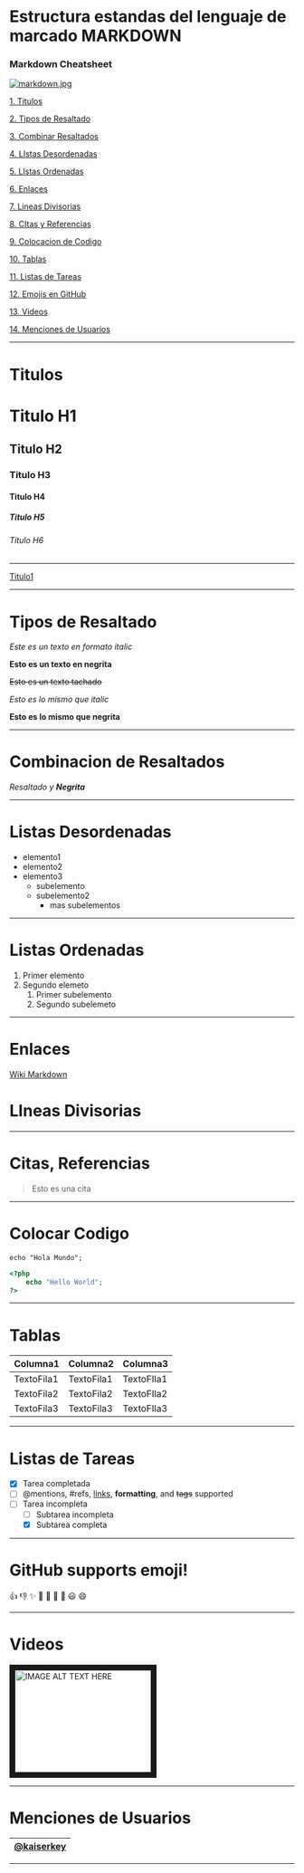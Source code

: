 # Estructura estandas del lenguaje de marcado **MARKDOWN**
### Markdown Cheatsheet
<!-- Agregar IMagenes -->
[![markdown.jpg](https://i.postimg.cc/nzSPWWxh/markdown.jpg)](https://postimg.cc/YGgRGbj5)

[1. Titulos](#titulos)

[2. Tipos de Resaltado](#tipos-de-resaltado)

[3. Combinar Resaltados](#combinacion-de-resaltados)

[4. LIstas Desordenadas](#listas-desordenadas)

[5. LIstas Ordenadas](#listas-ordenadas)

[6. Enlaces](#enlaces)

[7. Lineas Divisorias](#lineas-divisorias)

[8. CItas y Referencias](#citas-referencias)

[9. Colocacion de Codigo](#colocar-codigo)

[10. Tablas](#tablas)

[11. Listas de Tareas](#listas-de-tareas)

[12. Emojis en GitHub](#github-supports-emoji)

[13. Videos](#videos)

[14. Menciones de Usuarios](#menciones-de-usuarios)


<!-- Tutulos -->
___

# Titulos

# Titulo H1
## Titulo H2
### Titulo H3
#### Titulo H4
##### Titulo H5
###### Titulo H6
<!-- Anclas internas hacia encabezados -->
___

[Titulo1](#titulo-h1)

<!-- Tipos de resaltado -->
___
# Tipos de Resaltado

*Este es un texto en formato italic*

**Esto es un texto en negrita**

~~Esto es un texto tachado~~

_Esto es lo mismo que italic_

__Esto es lo mismo que negrita__


<!-- Combinando resaltados -->

___
# Combinacion de Resaltados

*Resaltado y **Negrita***

<!-- Listas desordenadas UL -->
___

# Listas Desordenadas

* elemento1
* elemento2
* elemento3
  * subelemento
  * subelemento2
    * mas subelementos

<!-- LIstas ordenadas OL -->
___

# Listas Ordenadas

1. Primer elemento
2. Segundo elemeto
   1. Primer subelemento
   2. Segundo subelemeto
___
<!-- Enlaces -->

# Enlaces


[Wiki Markdown](https://es.wikipedia.org/wiki/Markdown "Pagina web de Markdown")
<!-- Linea divisiora -->
# LIneas Divisorias
---
<!-- Citas, referencias -->
# Citas, Referencias

> Esto es una cita

<!-- Colocar codigo -->
___

# Colocar Codigo

`echo "Hola Mundo";`

```php
<?php
    echo "Hello World";
?>

```
___
<!-- Generar tablas -->

# Tablas

|Columna1|Columna2|Columna3|
|--------|--------|--------|
|TextoFila1|TextoFila1|TextoFIla1|
|TextoFila2|TextoFila2|TextoFIla2|
|TextoFila3|TextoFila3|TextoFIla3|
___

<!-- Listas de tareas -->

# Listas de Tareas

- [x] Tarea completada
- [ ] @mentions, #refs, [links](),
**formatting**, and <del>tags</del>
supported
- [ ] Tarea incompleta
  - [ ] Subtarea incompleta
  - [x] Subtarea completa

<!-- Emoji -->
___

# GitHub supports emoji!

:+1: :-1: :sparkles: :camel: :tada:
:rocket: :metal: :smiley: :smile: 

<!-- Videos de youtube con html-->
___

# Videos

<a href="http://www.youtube.com/watch?feature=player_embedded&v=YOUTUBE_VIDEO_ID_HERE
" target="_blank"><img src="http://img.youtube.com/vi/YOUTUBE_VIDEO_ID_HERE/0.jpg" 
alt="IMAGE ALT TEXT HERE" width="240" height="180" border="10" /></a>

<!-- Menciones nombres de usuarios -->
___

# Menciones de Usuarios

 |[@kaiserkey](https://github.com/kaiserkey)|
 | - |

 ___